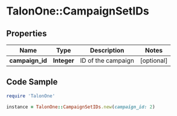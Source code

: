 # TalonOne::CampaignSetIDs

## Properties

Name | Type | Description | Notes
------------ | ------------- | ------------- | -------------
**campaign_id** | **Integer** | ID of the campaign | [optional] 

## Code Sample

```ruby
require 'TalonOne'

instance = TalonOne::CampaignSetIDs.new(campaign_id: 2)
```


